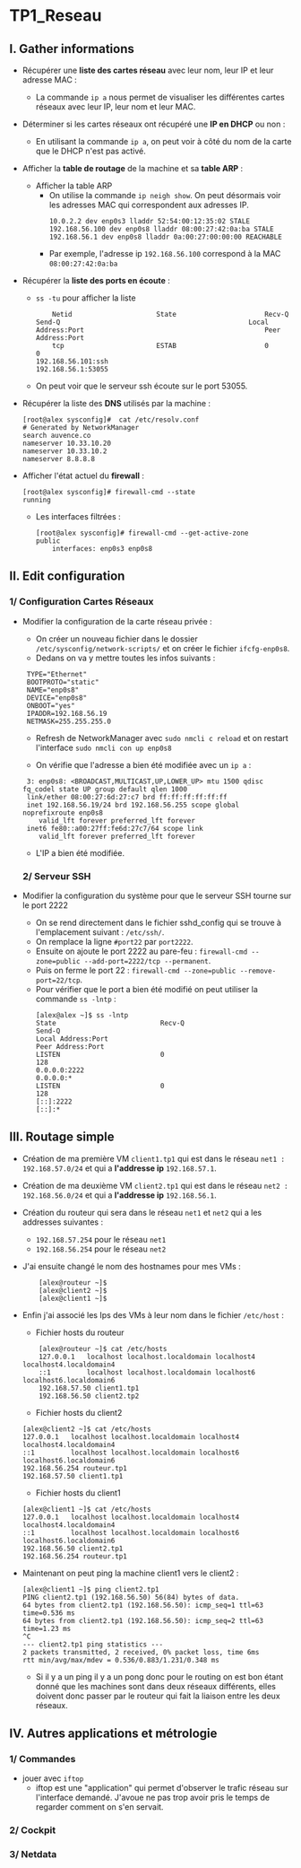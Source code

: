 # TP1_Reseau

## I. Gather informations

* Récupérer une **liste des cartes réseau** avec leur nom, leur IP et leur adresse MAC : 

    * La commande `ip a` nous permet de visualiser les différentes cartes réseaux avec leur IP, leur nom et leur MAC.

* Déterminer si les cartes réseaux ont récupéré une **IP en DHCP** ou non :  
    * En utilisant la commande `ip a`, on peut voir à côté du nom de la carte que le DHCP n'est pas activé.

* Afficher la **table de routage** de la machine et sa **table ARP** :

   * Afficher la table ARP  
        * On utilise la commande `ip neigh show`. On peut désormais voir les adresses MAC qui correspondent aux adresses IP.  
            ```
            10.0.2.2 dev enp0s3 lladdr 52:54:00:12:35:02 STALE
            192.168.56.100 dev enp0s8 lladdr 08:00:27:42:0a:ba STALE
            192.168.56.1 dev enp0s8 lladdr 0a:00:27:00:00:00 REACHABLE 
            ```     
        * Par exemple, l'adresse ip `192.168.56.100` correspond à la MAC `08:00:27:42:0a:ba`

* Récupérer la **liste des ports en écoute** :  
    * `ss -tu` pour afficher la liste 
        ```
            Netid                     State                      Recv-Q                       Send-Q                                               Local Address:Port                                             Peer Address:Port
            tcp                       ESTAB                      0                            0                                                   192.168.56.101:ssh                                              192.168.56.1:53055
        ```
    * On peut voir que le serveur ssh écoute sur le port 53055.

* Récupérer la liste des **DNS** utilisés par la machine :
    ```
    [root@alex sysconfig]#  cat /etc/resolv.conf
    # Generated by NetworkManager
    search auvence.co
    nameserver 10.33.10.20
    nameserver 10.33.10.2
    nameserver 8.8.8.8
    ```


* Afficher l'état actuel du **firewall** :
    ```
    [root@alex sysconfig]# firewall-cmd --state
    running
    ```  
    * Les interfaces filtrées :  
        ```
        [root@alex sysconfig]# firewall-cmd --get-active-zone
        public
            interfaces: enp0s3 enp0s8
        ```  

## II. Edit configuration

### 1/ Configuration Cartes Réseaux
* Modifier la configuration de la carte réseau privée :  
    * On créer un nouveau fichier dans le dossier `/etc/sysconfig/network-scripts/` et on créer le fichier `ifcfg-enp0s8`.    
    * Dedans on va y mettre toutes les infos suivants :    
   ```
    TYPE="Ethernet"
    BOOTPROTO="static"
    NAME="enp0s8"
    DEVICE="enp0s8"
    ONBOOT="yes"
    IPADDR=192.168.56.19
    NETMASK=255.255.255.0
   ```
   * Refresh de NetworkManager avec `sudo nmcli c reload` et on restart l'interface `sudo nmcli con up enp0s8`

   * On vérifie que l'adresse a bien été modifiée avec un `ip a` :    
   ```
    3: enp0s8: <BROADCAST,MULTICAST,UP,LOWER_UP> mtu 1500 qdisc fq_codel state UP group default qlen 1000
    link/ether 08:00:27:6d:27:c7 brd ff:ff:ff:ff:ff:ff
    inet 192.168.56.19/24 brd 192.168.56.255 scope global noprefixroute enp0s8
       valid_lft forever preferred_lft forever
    inet6 fe80::a00:27ff:fe6d:27c7/64 scope link
       valid_lft forever preferred_lft forever
   ```  
   * L'IP a bien été modifiée.

   ### 2/ Serveur SSH
* Modifier la configuration du système pour que le serveur SSH tourne sur le port 2222 
    * On se rend directement dans le fichier sshd_config qui se trouve à l'emplacement suivant : `/etc/ssh/`.
    * On remplace la ligne `#port22` par `port2222`.
    * Ensuite on ajoute le port 2222 au pare-feu : `firewall-cmd --zone=public --add-port=2222/tcp --permanent`.
    * Puis on ferme le port 22 : `firewall-cmd --zone=public --remove-port=22/tcp`.
    * Pour vérifier que le port a bien été modifié on peut utiliser la commande `ss -lntp` :  
        ```
        [alex@alex ~]$ ss -lntp
        State                          Recv-Q                           Send-Q                                                      Local Address:Port                                                     Peer Address:Port
        LISTEN                         0                                128                                                               0.0.0.0:2222                                                          0.0.0.0:*
        LISTEN                         0                                128                                                                  [::]:2222                                                             [::]:*

        ```

## III. Routage simple

* Création de ma première VM `client1.tp1` qui est dans le réseau `net1 : 192.168.57.0/24` et qui a **l'addresse ip** `192.168.57.1`.

* Création de ma deuxième VM `client2.tp1` qui est dans le réseau `net2 : 192.168.56.0/24` et qui a **l'addresse ip** `192.168.56.1`.

* Création du routeur qui sera dans le réseau `net1` et `net2` qui a les addresses suivantes :  
    * `192.168.57.254` pour le réseau `net1` 
    * `192.168.56.254` pour le réseau `net2`

* J'ai ensuite changé le nom des hostnames pour mes VMs :
    ```
        [alex@routeur ~]$
        [alex@client2 ~]$
        [alex@client1 ~]$
    ```

* Enfin j'ai associé les Ips des VMs à leur nom dans le fichier `/etc/host` :   
    *  Fichier hosts du routeur

    ```
        [alex@routeur ~]$ cat /etc/hosts
        127.0.0.1   localhost localhost.localdomain localhost4 localhost4.localdomain4
        ::1         localhost localhost.localdomain localhost6 localhost6.localdomain6
        192.168.57.50 client1.tp1
        192.168.56.50 client2.tp2

    ```

    *  Fichier hosts du client2

    ```
    [alex@client2 ~]$ cat /etc/hosts
    127.0.0.1   localhost localhost.localdomain localhost4 localhost4.localdomain4
    ::1         localhost localhost.localdomain localhost6 localhost6.localdomain6
    192.168.56.254 routeur.tp1
    192.168.57.50 client1.tp1

    ```

    *  Fichier hosts du client1

    ```
    [alex@client1 ~]$ cat /etc/hosts
    127.0.0.1   localhost localhost.localdomain localhost4 localhost4.localdomain4
    ::1         localhost localhost.localdomain localhost6 localhost6.localdomain6
    192.168.56.50 client2.tp1
    192.168.56.254 routeur.tp1

    ```
* Maintenant on peut ping la machine client1 vers le client2 :
    ```
    [alex@client1 ~]$ ping client2.tp1
    PING client2.tp1 (192.168.56.50) 56(84) bytes of data.
    64 bytes from client2.tp1 (192.168.56.50): icmp_seq=1 ttl=63 time=0.536 ms
    64 bytes from client2.tp1 (192.168.56.50): icmp_seq=2 ttl=63 time=1.23 ms
    ^C
    --- client2.tp1 ping statistics ---
    2 packets transmitted, 2 received, 0% packet loss, time 6ms
    rtt min/avg/max/mdev = 0.536/0.883/1.231/0.348 ms
    ```

    * Si il y a un ping il y a un pong donc pour le routing on est bon étant donné que les machines sont dans deux réseaux différents, elles doivent donc passer par le routeur qui fait la liaison entre les deux réseaux.

## IV. Autres applications et métrologie

### 1/ Commandes

* jouer avec `iftop`  
    * iftop est une "application" qui permet d'observer le trafic réseau sur l'interface demandé. J'avoue ne pas trop avoir pris le temps de regarder comment on s'en servait.

### 2/ Cockpit



### 3/ Netdata






 


    

    




